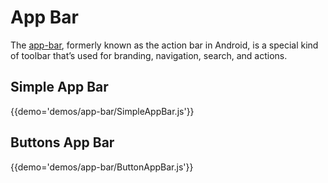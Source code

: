 # App Bar

The [app-bar](https://material.io/guidelines/layout/structure.html#structure-app-bar), formerly known as the action bar in Android, is a special kind of toolbar that’s used for branding, navigation, search, and actions.

## Simple App Bar

{{demo='demos/app-bar/SimpleAppBar.js'}}

## Buttons App Bar

{{demo='demos/app-bar/ButtonAppBar.js'}}
